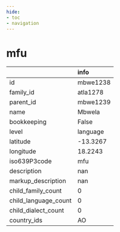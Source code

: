```yaml
---
hide:
- toc
- navigation
---
```

# mfu
|                      | info     |
|:---------------------|:---------|
| id                   | mbwe1238 |
| family_id            | atla1278 |
| parent_id            | mbwe1239 |
| name                 | Mbwela   |
| bookkeeping          | False    |
| level                | language |
| latitude             | -13.3267 |
| longitude            | 18.2243  |
| iso639P3code         | mfu      |
| description          | nan      |
| markup_description   | nan      |
| child_family_count   | 0        |
| child_language_count | 0        |
| child_dialect_count  | 0        |
| country_ids          | AO       |